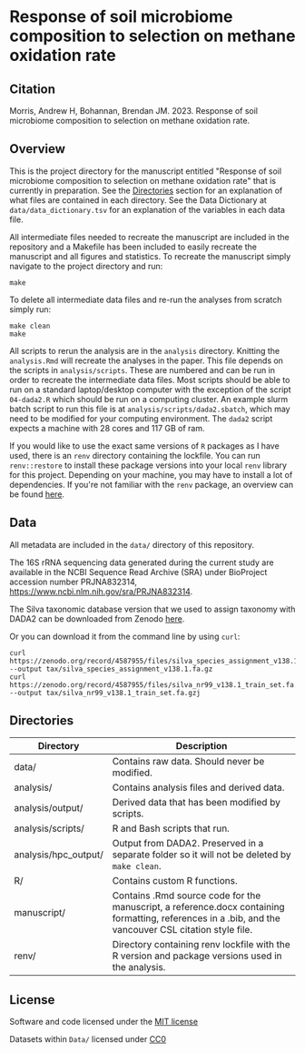 # Response of soil microbiome composition to selection on methane oxidation rate

## Citation

Morris, Andrew H, Bohannan, Brendan JM. 2023. Response of soil microbiome composition to selection on methane oxidation rate. 

## Overview

This is the project directory for the manuscript entitled "Response of soil
microbiome composition to selection on methane oxidation rate" that is
currently in preparation. See the [Directories](#directories)
section for an explanation of what files are contained in each directory. See
the Data Dictionary at `data/data_dictionary.tsv` for an explanation of the
variables in each data file.

All intermediate files needed to recreate the manuscript are included in the
repository and a Makefile has been included to easily recreate the manuscript
and all figures and statistics. To recreate the manuscript simply navigate to
the project directory and run:

```
make
```

To delete all intermediate data files and re-run the analyses from scratch
simply run:

```
make clean
make
```

All scripts to rerun the analysis are in the `analysis` directory. Knitting the
`analysis.Rmd` will recreate the analyses in the paper. This file depends on
the scripts in `analysis/scripts`. These are numbered and can be run in order
to recreate the intermediate data files. Most scripts should be able to run on
a standard laptop/desktop computer with the exception of the script
`04-dada2.R` which should be run on a computing cluster. An example slurm batch
script to run this file is at `analysis/scripts/dada2.sbatch`, which may need
to be modified for your computing environment. The `dada2` script expects a
machine with 28 cores and 117 GB of ram.

If you would like to use the exact same versions of `R` packages as I have
used, there is an `renv` directory containing the lockfile. You can run
`renv::restore` to install these package versions into your local `renv`
library for this project. Depending on your machine, you may have to install a
lot of dependencies. If you're not familiar with the `renv` package, an
overview can be found [here](https://rstudio.github.io/renv/).

## Data

All metadata are included in the `data/` directory of this repository.

The 16S rRNA sequencing data generated during the current study are available
in the NCBI Sequence Read Archive (SRA) under BioProject accession number
PRJNA832314, https://www.ncbi.nlm.nih.gov/sra/PRJNA832314.

The Silva taxonomic database version that we used to assign taxonomy with DADA2
can be downloaded from Zenodo [here](https://zenodo.org/record/4587955).

Or you can download it from the command line by using `curl`:

```
curl https://zenodo.org/record/4587955/files/silva_species_assignment_v138.1.fa.gz --output tax/silva_species_assignment_v138.1.fa.gz
curl https://zenodo.org/record/4587955/files/silva_nr99_v138.1_train_set.fa.gz --output tax/silva_nr99_v138.1_train_set.fa.gzj
```

## Directories

|Directory|Description|
|-|-|
|data/|Contains raw data. Should never be modified.|
|analysis/|Contains analysis files and derived data.|
|analysis/output/|Derived data that has been modified by scripts.|
|analysis/scripts/|R and Bash scripts that run.|
|analysis/hpc_output/|Output from DADA2. Preserved in a separate folder so it will not be deleted by `make clean`.|
|R/|Contains custom R functions.|
|manuscript/|Contains .Rmd source code for the manuscript, a reference.docx containing formatting, references in a .bib, and the vancouver CSL citation style file.|
|renv/|Directory containing renv lockfile with the R version and package versions used in the analysis.|

## License

Software and code licensed under the [MIT license](https://github.com/amorris28/artificial_ecosystem_selection/blob/main/LICENSE.md)

Datasets within `Data/` licensed under [CC0](https://github.com/amorris28/artificial_ecosystem_selection/blob/main/data/LICENSE.md) 
